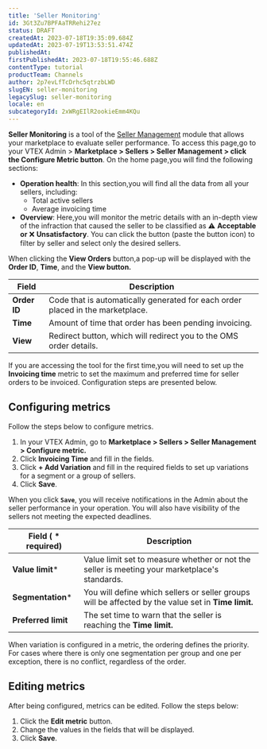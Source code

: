 ```yaml
---
title: 'Seller Monitoring'
id: 3Gt3Zu7BPFAaTRRehi27ez
status: DRAFT
createdAt: 2023-07-18T19:35:09.684Z
updatedAt: 2023-07-19T13:53:51.474Z
publishedAt: 
firstPublishedAt: 2023-07-18T19:55:46.688Z
contentType: tutorial
productTeam: Channels
author: 2p7evLfTcDrhc5qtrzbLWD
slugEN: seller-monitoring
legacySlug: seller-monitoring
locale: en
subcategoryId: 2xWRgEIlR2ookieEmm4KQu
---
```


**Seller Monitoring** is a tool of the [Seller Management](https://help.vtex.com/pt/tutorial/gerenciamento-de-sellers--6eEiOISwxuAWJ8w6MtK7iv) module that allows your marketplace to evaluate seller performance. To access this page,go to your VTEX Admin > **Marketplace > Sellers > Seller Management > click the Configure Metric button**. On the home page,you will find the following sections:

- **Operation health**: In this section,you will find all the data from all your sellers, including:
  - Total active sellers
  - Average invoicing time
- **Overview**: Here,you will monitor the metric details with an in-depth view of the infraction that caused the seller to be classified as ⚠ **Acceptable or** ❌ **Unsatisfactory**. You can click the button (paste the button icon) to filter by seller and select only the desired sellers.

When clicking the **View Orders** button,a pop-up will be displayed with the **Order ID**, **Time**, and the **View button.**

|**Field**|**Description**|
| - | - |
|**Order ID**| Code that is automatically generated for each order placed in the marketplace.|
|**Time**| Amount of time that order has been pending invoicing.|
|**View**|Redirect button, which will redirect you to the OMS order details.|

If you are accessing the tool for the first time,you will need to set up the **Invoicing time** metric to set the maximum and preferred time for seller orders to be invoiced. Configuration steps are presented below.

## Configuring metrics

Follow the steps below to configure metrics.

1. In your VTEX Admin, go to **Marketplace > Sellers > Seller Management > Configure metric.**
2. Click **Invoicing Time** and fill in the fields.
3. Click **+ Add Variation** and fill in the required fields to set up variations for a segment or a group of sellers.
4. Click **Save**.

When you click **`Save`**, you will receive notifications in the Admin about the seller performance in your operation. You will also have visibility of the sellers not meeting the expected deadlines.

|**Field ( * required)** |**Description**|
| - | - |
|**Value limit***|Value limit set to measure whether or not the seller is meeting your marketplace's standards.|
|**Segmentation***|You will define which sellers or seller groups will be affected by the value set in **Time limit.**|
|**Preferred limit**|The set time to warn that the seller is reaching the **Time limit.**|

When variation is configured in a metric, the ordering defines the priority. For cases where there is only one segmentation per group and one per exception, there is no conflict, regardless of the order.

## Editing metrics

After being configured, metrics can be edited. Follow the steps below:

1. Click the **Edit metric** button.
2. Change the values in the fields that will be displayed.
3. Click **Save**.
